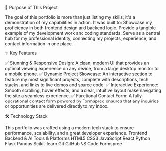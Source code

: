 🎯 Purpose of This Project

The goal of this portfolio is more than just listing my skills; it's a demonstration of my capabilities in action.
It was built to:
Showcase my proficiency in both frontend design and backend logic.
Provide a tangible example of my development work and coding standards.
Serve as a central hub for my professional identity, connecting my projects, experience, and contact information in one place.

✨ Key Features

✅ Stunning & Responsive Design: A clean, modern UI that provides an optimal viewing experience on any device, from a large desktop monitor to a mobile phone.
✅ Dynamic Project Showcase: An interactive section to feature my most significant projects, complete with descriptions, tech stacks, and links to live demos and source code.
✅ Interactive Experience: Smooth scrolling, hover effects, and a clear, intuitive layout make navigating the site a seamless experience.
✅ Functional Contact Form: A fully operational contact form powered by Formspree ensures that any inquiries or opportunities are delivered directly to my inbox.

🛠️ Technology Stack

This portfolio was crafted using a modern tech stack to ensure performance, scalability, and a great developer experience.
Frontend	Backend & AI	Tools & Platforms
HTML5 CSS3 JavaScript React	Python Flask Pandas Scikit-learn	Git GitHub VS Code Formspree
